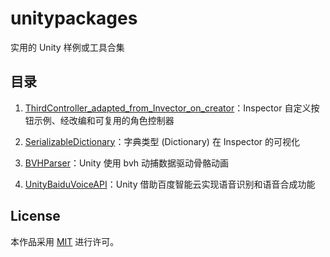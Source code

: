 # unitypackages

实用的 Unity 样例或工具合集

## 目录

1. [ThirdController_adapted_from_Invector_on_creator](1_ThirdController_adapted_from_Invector_on_creator/)：Inspector 自定义按钮示例、经改编和可复用的角色控制器
2. [SerializableDictionary](2_SerializableDictionary/)：字典类型 (Dictionary) 在 Inspector 的可视化

3. [BVHParser](3_BVHParser/)：Unity 使用 bvh 动捕数据驱动骨骼动画

4. [UnityBaiduVoiceAPI](4_UnityBaiduVoiceAPI/)：Unity 借助百度智能云实现语音识别和语音合成功能

## License

本作品采用 [MIT](LICENSE) 进行许可。
